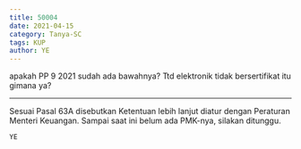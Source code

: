 ```yaml
---
title: 50004
date: 2021-04-15
category: Tanya-SC
tags: KUP
author: YE
---
```


apakah PP 9 2021 sudah ada bawahnya? Ttd elektronik tidak bersertifikat itu gimana ya?

---

Sesuai Pasal 63A disebutkan Ketentuan lebih lanjut diatur dengan Peraturan Menteri Keuangan. Sampai saat ini belum ada PMK-nya, silakan ditunggu.

`YE`
